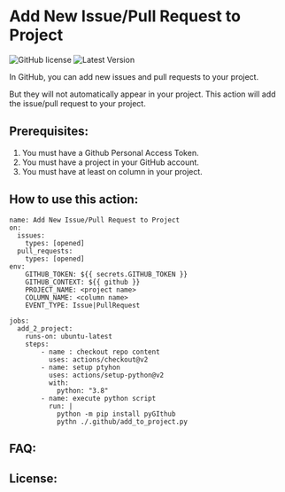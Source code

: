 # Add New Issue/Pull Request to Project

![GitHub license](https://img.shields.io/github/license/huangjien/add2project.svg)
![Latest Version](https://img.shields.io/github/v/release/huangjien/add2project?color=orange&label=latest%20release)

In GitHub, you can add new issues and pull requests to your project.

But they will not automatically appear in your project. This action will add the issue/pull request to your project.

## Prerequisites:
1. You must have a Github Personal Access Token.
2. You must have a project in your GitHub account.
3. You must have at least on column in your project.

## How to use this action:

```
name: Add New Issue/Pull Request to Project
on:
  issues:
    types: [opened]
  pull_requests:
    types: [opened]
env:
    GITHUB_TOKEN: ${{ secrets.GITHUB_TOKEN }}
    GITHUB_CONTEXT: ${{ github }}
    PROJECT_NAME: <project name>
    COLUMN_NAME: <column name>
    EVENT_TYPE: Issue|PullRequest
    
jobs:
  add_2_project:
    runs-on: ubuntu-latest
    steps:
        - name : checkout repo content
          uses: actions/checkout@v2
        - name: setup ptyhon
          uses: actions/setup-python@v2
          with:
            python: "3.8"
        - name: execute python script
          run: |
            python -m pip install pyGIthub
            pythn ./.github/add_to_project.py
```


## FAQ:


## License:
[LICENSE : MIT]: # ( ./LICENSE )